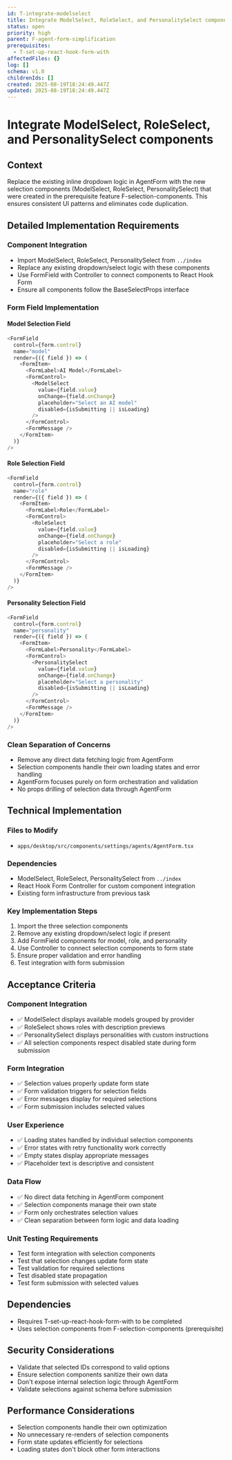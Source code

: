 ```yaml
---
id: T-integrate-modelselect
title: Integrate ModelSelect, RoleSelect, and PersonalitySelect components
status: open
priority: high
parent: F-agent-form-simplification
prerequisites:
  - T-set-up-react-hook-form-with
affectedFiles: {}
log: []
schema: v1.0
childrenIds: []
created: 2025-08-19T18:24:49.447Z
updated: 2025-08-19T18:24:49.447Z
---
```


# Integrate ModelSelect, RoleSelect, and PersonalitySelect components

## Context

Replace the existing inline dropdown logic in AgentForm with the new selection components (ModelSelect, RoleSelect, PersonalitySelect) that were created in the prerequisite feature F-selection-components. This ensures consistent UI patterns and eliminates code duplication.

## Detailed Implementation Requirements

### Component Integration

- Import ModelSelect, RoleSelect, PersonalitySelect from `../index`
- Replace any existing dropdown/select logic with these components
- Use FormField with Controller to connect components to React Hook Form
- Ensure all components follow the BaseSelectProps interface

### Form Field Implementation

#### Model Selection Field

```typescript
<FormField
  control={form.control}
  name="model"
  render={({ field }) => (
    <FormItem>
      <FormLabel>AI Model</FormLabel>
      <FormControl>
        <ModelSelect
          value={field.value}
          onChange={field.onChange}
          placeholder="Select an AI model"
          disabled={isSubmitting || isLoading}
        />
      </FormControl>
      <FormMessage />
    </FormItem>
  )}
/>
```

#### Role Selection Field

```typescript
<FormField
  control={form.control}
  name="role"
  render={({ field }) => (
    <FormItem>
      <FormLabel>Role</FormLabel>
      <FormControl>
        <RoleSelect
          value={field.value}
          onChange={field.onChange}
          placeholder="Select a role"
          disabled={isSubmitting || isLoading}
        />
      </FormControl>
      <FormMessage />
    </FormItem>
  )}
/>
```

#### Personality Selection Field

```typescript
<FormField
  control={form.control}
  name="personality"
  render={({ field }) => (
    <FormItem>
      <FormLabel>Personality</FormLabel>
      <FormControl>
        <PersonalitySelect
          value={field.value}
          onChange={field.onChange}
          placeholder="Select a personality"
          disabled={isSubmitting || isLoading}
        />
      </FormControl>
      <FormMessage />
    </FormItem>
  )}
/>
```

### Clean Separation of Concerns

- Remove any direct data fetching logic from AgentForm
- Selection components handle their own loading states and error handling
- AgentForm focuses purely on form orchestration and validation
- No props drilling of selection data through AgentForm

## Technical Implementation

### Files to Modify

- `apps/desktop/src/components/settings/agents/AgentForm.tsx`

### Dependencies

- ModelSelect, RoleSelect, PersonalitySelect from `../index`
- React Hook Form Controller for custom component integration
- Existing form infrastructure from previous task

### Key Implementation Steps

1. Import the three selection components
2. Remove any existing dropdown/select logic if present
3. Add FormField components for model, role, and personality
4. Use Controller to connect selection components to form state
5. Ensure proper validation and error handling
6. Test integration with form submission

## Acceptance Criteria

### Component Integration

- ✅ ModelSelect displays available models grouped by provider
- ✅ RoleSelect shows roles with description previews
- ✅ PersonalitySelect displays personalities with custom instructions
- ✅ All selection components respect disabled state during form submission

### Form Integration

- ✅ Selection values properly update form state
- ✅ Form validation triggers for selection fields
- ✅ Error messages display for required selections
- ✅ Form submission includes selected values

### User Experience

- ✅ Loading states handled by individual selection components
- ✅ Error states with retry functionality work correctly
- ✅ Empty states display appropriate messages
- ✅ Placeholder text is descriptive and consistent

### Data Flow

- ✅ No direct data fetching in AgentForm component
- ✅ Selection components manage their own state
- ✅ Form only orchestrates selection values
- ✅ Clean separation between form logic and data loading

### Unit Testing Requirements

- Test form integration with selection components
- Test that selection changes update form state
- Test validation for required selections
- Test disabled state propagation
- Test form submission with selected values

## Dependencies

- Requires T-set-up-react-hook-form-with to be completed
- Uses selection components from F-selection-components (prerequisite)

## Security Considerations

- Validate that selected IDs correspond to valid options
- Ensure selection components sanitize their own data
- Don't expose internal selection logic through AgentForm
- Validate selections against schema before submission

## Performance Considerations

- Selection components handle their own optimization
- No unnecessary re-renders of selection components
- Form state updates efficiently for selections
- Loading states don't block other form interactions
